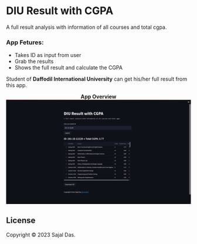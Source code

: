 # DIU Result with CGPA

A full result analysis with information of all courses and total cgpa. 


### App Fetures:
- Takes ID as input from user
- Grab the results
- Shows the full result and calculate the CGPA

Student of **Daffodil International University** can get his/her full result from this app.

<p>
	<center><b>App Overview</b></center>
    <img src="app_screenshot.png" alt>
    
</p>



## License
Copyright © 2023 Sajal Das.